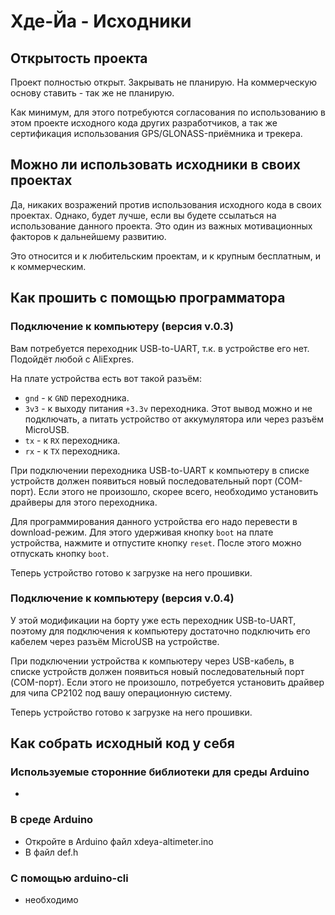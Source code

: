 # Хде-Йа - Исходники

## Открытость проекта

Проект полностью открыт. Закрывать не планирую. На коммерческую основу ставить - так же не планирую.

Как минимум, для этого потребуются согласования по использованию в этом проекте исходного кода других разработчиков, а так же сертификация использования GPS/GLONASS-приёмника и трекера.


## Можно ли использовать исходники в своих проектах

Да, никаких возражений против использования исходного кода в своих проектах. Однако, будет лучше, если вы будете ссылаться на использование данного проекта. Это один из важных мотивационных факторов к дальнейшему развитию.

Это относится и к любительским проектам, и к крупным бесплатным, и к коммерческим.


## Как прошить с помощью программатора


### Подключение к компьютеру (версия v.0.3)

Вам потребуется переходник USB-to-UART, т.к. в устройстве его нет. Подойдёт любой с AliExpres.

На плате устройства есть вот такой разъём:

* `gnd` - к `GND` переходника.
* `3v3` - к выходу питания `+3.3v` переходника. Этот вывод можно и не подключать, а питать устройство от аккумулятора или через разъём MicroUSB.
* `tx` - к `RX` переходника.
* `rx` - к `TX` переходника.

При подключении переходника USB-to-UART к компьютеру в списке устройств должен появиться новый последовательный порт (COM-порт). Если этого не произошло, скорее всего, необходимо установить драйверы для этого переходника.

Для программирования данного устройства его надо перевести в download-режим. Для этого удерживая кнопку `boot` на плате устройства, нажмите и отпустите кнопку `reset`. После этого можно отпускать кнопку `boot`.

Теперь устройство готово к загрузке на него прошивки.


### Подключение к компьютеру (версия v.0.4)

У этой модификации на борту уже есть переходник USB-to-UART, поэтому для подключения к компьютеру достаточно подключить его кабелем через разъём MicroUSB на устройстве.

При подключении устройства к компьютеру через USB-кабель, в списке устройств должен появиться новый последовательный порт (COM-порт). Если этого не произошло, потребуется установить драйвер для чипа CP2102 под вашу операционную систему.

Теперь устройство готово к загрузке на него прошивки.


## Как собрать исходный код у себя

### Используемые сторонние библиотеки для среды Arduino

* 

### В среде Arduino

* Откройте в Arduino файл xdeya-altimeter.ino
* В файл def.h

### С помощью arduino-cli

* необходимо 
